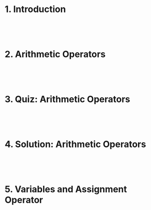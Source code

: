 # 1. Introduction
<br><br><br>



# 2. Arithmetic Operators
<br><br><br>



# 3. Quiz: Arithmetic Operators
<br><br><br>



# 4. Solution: Arithmetic Operators
<br><br><br>



# 5. Variables and Assignment Operator
<br><br><br>